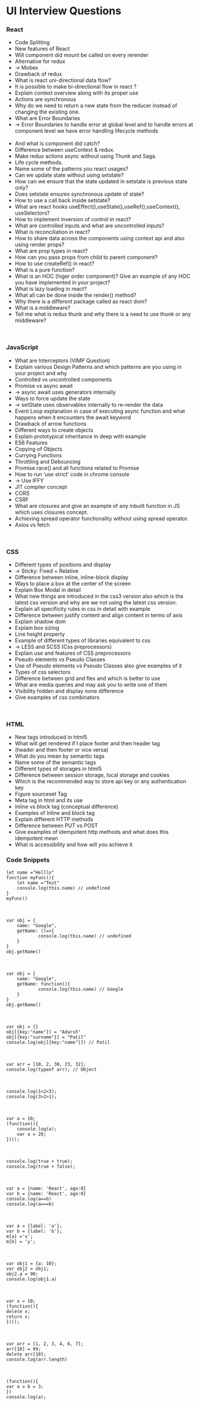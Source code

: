 # UI Interview Questions

### React<br/>
- Code Splitting<br/>
- New features of React<br/>
- Will component did mount  be called on every rerender<br/>
- Alternative for redux<br/>
- -> Mobex<br/>
- Drawback of redux<br/>
- What is react uni-directional data flow?<br/>
- It is possible to make bi-directional flow in react ?<br/>
- Explain context overview along with its proper use<br/>
- Actions are synchronous<br/>
- Why do we need to return a new state from the reducer instead of changing the existing one.<br/>
- What are Error Boundaries<br/>
- -> Error Boundaries to handle error at global level and to handle errors at component level we have error handling lifecycle methods<br/><br/>
- And what is component did catch?<br/>
-  Difference between useContext & redux.<br/>
-  Make redux actions async without using Thunk and Saga.<br/>
- Life cycle methods.<br/>
- Name some of the patterns you react usages?<br/>
- Can we update state without using setstate?<br/>
- How can we ensure that the state updated in setstate is previous state only?<br/>
- Does setstate ensures synchronous update of state?<br/>
- How to use a call back inside setstate?<br/>
- What are react hooks useEffect(),useState(),useRef(),useContext(), useSelectors?<br/>
- How to implement inversion of control in react?<br/>
- What are controlled inputs and what are uncontrolled inputs?<br/>
- What is reconciliation in react?<br/>
- How to share data across the components using context api and also using render props?<br/>
- What are prop types in react?<br/>
- How can you pass props from child to parent component?<br/>
- How to use createRef() in react?<br/>
- What is a pure function?<br/>
- What is an HOC (higer order component)? Give an example of any HOC you have
implemented in your project?<br/>
- What is lazy loading in react?<br/>
- What all can be done inside the render() method?<br/>
- Why there is a different package called as react dom?<br/>
- What is a middleware?<br/>
- Tell me what is redux thunk and why there is a need to use thunk or any middleware?<br/>
<br/>

### JavaScript
- What are Interceptors (VIMP Question)<br/>
- Explain various Design Patterns and which patterns are you using in your project and why<br/>
- Controlled vs uncontrolled components<br/>
- Promise vs async await<br/>
- -> async await uses generators internally<br/>
- Ways to force update the state<br/>
- -> setState uses observables internally to re-render the data<br/>
- Event Loop explanation in case of executing async function and what happens when it encounters the await keyword<br/>
- Drawback of arrow functions<br/>
- Different ways to create objects<br/>
- Explain prototypical inheritance in deep with example<br/>
- ES6 Features<br/>
- Copying of Objects<br/>
- Currying Functions<br/>
- Throttling and Debouncing<br/>
- Promise.race() and all functions related to Promise<br/>
- How to run ‘use strict’ code in chrome console<br/>
- -> Use IFFY<br/>
- JIT compiler concept<br/>
- CORS<br/>
- CSRF<br/>
-  What are closures and give an example of any inbuilt function in JS which uses closures concept.<br/>
-  Achieving spread operator functionality without using spread operator.<br/>
-  Axios vs fetch<br/>
<br/>

### CSS<br/>
- Different types of positions and display<br/>
- -> Sticky: Fixed + Relative<br/>
- Difference between inline, inline-block display<br/>
- Ways to place a box at the center of the screen<br/>
- Explain Box Modal in detail<br/>
- What new things are introduced in the css3 version also which is the latest css version and why are we not using the latest css version.<br/>
- Explain all specificity rules in css in detail with example<br/>
- Difference between justify content and align content in terms of axis<br/>
- Explain shadow dom<br/>
- Explain box sizing<br/>
- Line height property<br/>
- Example of different types of libraries equivalent to css<br/>
- -> LESS and SCSS (Css preprocessors)<br/>
- Explain use and features of CSS preprocessors<br/>
- Pseudo elements vs Pseudo Classes<br/>
- Use of Pseudo elements vs Pseudo Classes also give examples of it<br/>
- Types of css selectors<br/>
- Difference between grid and flex and which is better to use<br/>
- What are media queries and may ask you to write one of them<br/>
- Visibility hidden and display none difference<br/>
- Give examples of css combinators<br/>
<br/>

### HTML<br/>
- New tags introduced in html5<br/>
- What will get rendered if I place footer and then header tag<br/>
- (header and then footer or vice versa)<br/>
- What do you mean by semantic tags<br/>
- Name some of the semantic tags<br/>
- Different types of storages in html5<br/>
- Difference between session storage, local storage and cookies<br/>
- Which is the recommended way to store api key or any authentication key<br/>
- Figure sourceset Tag<br/>
- Meta tag in html and its use<br/>
- Inline vs block tag (conceptual difference)<br/>
- Examples of Inline and block tag<br/>
- Explain different HTTP methods<br/>
- Difference between PUT vs POST<br/>
- Give examples of idempotent http methods and what does this idempotent mean<br/>
- What is accessibility and how will you achieve it<br/>

### Code Snippets<br/>

```
let name ="Helllo"
function myFunc(){
    let name ="Test"
    console.log(this.name) // undefined 
}
myFunc()
```
<br/>

```
var obj = {
    name: "Google",
    getName: ()=>{
            console.log(this.name) // undefined
    }
}
obj.getName()
```
<br/>

```
var obj = {
    name: "Google",
    getName: function(){
            console.log(this.name) // Google
    }
}
obj.getName()
```
<br/>

```
var obj = {}
obj[{key:"name"}] = "Adarsh"
obj[{key:"surname"}] = "Patil"
console.log(obj[{key:"name"}]) // Patil
```
<br/>

```
var arr = [10, 2, 30, 23, 32];
console.log(typeof arr); // Object
```
<br/>

```
console.log(1<2<3);
console.log(3>2>1);
```
<br/>

```
var a = 10;
(function(){
    console.log(a);
    var a = 20;
})();
```
<br/>

```
console.log(true + true);
console.log(true + false);
```
<br/>

```
var a = {name: 'React', age:8}
var b = {name: 'React', age:8}
console.log(a==b)
console.log(a===b)
```
<br/>

```
var a = {label: 'a'};
var b = {label: 'b'};
m[a] ='x';
m[b] = 'y';
```
<br/>

```
var obj1 = {a: 10};
var obj2 = obj1;
obj2.a = 90;
console.log(obj1.a)
```
<br/>

```
var x = 10;
(function(){
delete x;
return x;
})();
```
<br/>

```
var arr = [1, 2, 3, 4, 6, 7];
arr[10] = 99;
delete arr[10];
console.log(arr.length)
```
<br/>

```
(function(){
var a = b = 3;
})
console.log(a);
